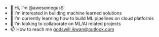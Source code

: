 - 👋 Hi, I’m @awesomegusS
- 👀 I’m interested in building machine learned solutions
- 🌱 I’m currently learning how to build ML pipelines on cloud platforms
- 💞️ I’m looking to collaborate on ML/AI related projects
- 📫 How to reach me godswill.ikwan@outlook.com

<!---
awesomegusS/awesomegusS is a ✨ special ✨ repository because its `README.md` (this file) appears on your GitHub profile.
You can click the Preview link to take a look at your changes.
--->
